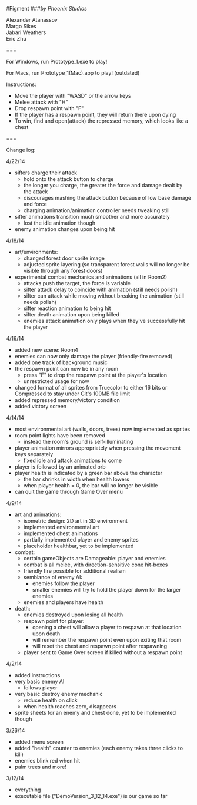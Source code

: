 #Figment
###_by Phoenix Studios_


Alexander Atanassov  
Margo Sikes  
Jabari Weathers  
Eric Zhu  

===


For Windows, run Prototype_1.exe to play!

For Macs, run Prototype_1(Mac).app to play!
(outdated)

Instructions:
- Move the player with "WASD" or the arrow keys
- Melee attack with "H"
- Drop respawn point with "F"
- If the player has a respawn point, they will return there upon dying
- To win, find and open(attack) the repressed memory, which looks like a chest


===

Change log:


4/22/14
- sifters charge their attack
  - hold onto the attack button to charge
  - the longer you charge, the greater the force and damage dealt by the attack
  - discourages mashing the attack button because of low base damage and force
  - charging animation/animation controller needs tweaking still
- sifter animations transition much smoother and more accurately
  - lost the idle animation though
- enemy animation changes upon being hit


4/18/14
- art/environments:
  - changed forest door sprite image
  - adjusted sprite layering (so transparent forest walls will no longer be visible through any forest doors)
- experimental combat mechanics and animations (all in Room2)
  - attacks push the target, the force is variable
  - sifter attack delay to coincide with animation (still needs polish)
  - sifter can attack while moving without breaking the animation (still needs polish)
  - sifter reaction animation to being hit
  - sifter death animation upon being killed
  - enemies attack animation only plays when they've successfully hit the player


4/16/14
- added new scene: Room4
- enemies can now only damage the player (friendly-fire removed)
- added one track of background music
- the respawn point can now be in any room
  - press "F" to drop the respawn point at the player's location
  - unrestricted usage for now
- changed format of all sprites from Truecolor to either 16 bits or Compressed to stay under Git's 100MB file limit
- added repressed memory/victory condition
- added victory screen


4/14/14
- most environmental art (walls, doors, trees) now implemented as sprites
- room point lights have been removed
  - instead the room's ground is self-illuminating
- player animation mirrors appropriately when pressing the movement keys separately
  - fixed idle and attack animations to come
- player is followed by an animated orb
- player health is indicated by a green bar above the character
  - the bar shrinks in width when health lowers
  - when player health = 0, the bar will no longer be visible
- can quit the game through Game Over menu


4/9/14
- art and animations:
  - isometric design: 2D art in 3D environment
  - implemented environmental art
  - implemented chest animations
  - partially implemented player and enemy sprites
  - placeholder healthbar, yet to be implemented
- combat:
  - certain gameObjects are Damageable: player and enemies
  - combat is all melee, with direction-sensitive cone hit-boxes 
  - friendly fire possible for additional realism
  - semblance of enemy AI:
    - enemies follow the player
    - smaller enemies will try to hold the player down for the larger enemies
  - enemies and players have health
- death:
  - enemies destroyed upon losing all health
  - respawn point for player:
    - opening a chest will allow a player to respawn at that location upon death
    - will remember the respawn point even upon exiting that room
    - will reset the chest and respawn point after respawning
  - player sent to Game Over screen if killed without a respawn point


4/2/14
- added instructions
- very basic enemy AI
  - follows player
- very basic destroy enemy mechanic
  - reduce health on click
  - when health reaches zero, disappears
- sprite sheets for an enemy and chest done, yet to be implemented though


3/26/14
- added menu screen
- added "health" counter to enemies (each enemy takes three clicks to kill)
- enemies blink red when hit
- palm trees and more!


3/12/14
- everything
- executable file ("DemoVersion_3_12_14.exe") is our game so far